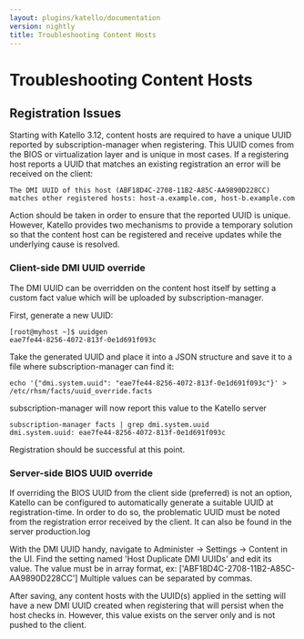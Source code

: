 ```yaml
---
layout: plugins/katello/documentation
version: nightly
title: Troubleshooting Content Hosts
---
```


# Troubleshooting Content Hosts


## Registration Issues

Starting with Katello 3.12, content hosts are required to have a unique UUID reported by subscription-manager when registering. This UUID comes from the BIOS or virtualization layer and is unique in most cases. If a registering host reports a UUID that matches an existing registration an error will be received on the client:

```
The DMI UUID of this host (ABF18D4C-2708-11B2-A85C-AA9890D228CC) matches other registered hosts: host-a.example.com, host-b.example.com
```

Action should be taken in order to ensure that the reported UUID is unique. However, Katello provides two mechanisms to provide a temporary solution so that the content host can be registered and receive updates while the underlying cause is resolved.

### Client-side DMI UUID override

The DMI UUID can be overridden on the content host itself by setting a custom fact value which will be uploaded by subscription-manager.

First, generate a new UUID:

```
[root@myhost ~]$ uuidgen
eae7fe44-8256-4072-813f-0e1d691f093c
```

Take the generated UUID and place it into a JSON structure and save it to a file where subscription-manager can find it:

```
echo '{"dmi.system.uuid": "eae7fe44-8256-4072-813f-0e1d691f093c"}' > /etc/rhsm/facts/uuid_override.facts
```

subscription-manager will now report this value to the Katello server

```
subscription-manager facts | grep dmi.system.uuid
dmi.system.uuid: eae7fe44-8256-4072-813f-0e1d691f093c
```

Registration should be successful at this point.

### Server-side BIOS UUID override
If overriding the BIOS UUID from the client side (preferred) is not an option, Katello can be configured to automatically generate a suitable UUID at registration-time. In order to do so, the problematic UUID must be noted from the registration error received by the client. It can also be found in the server production.log

With the DMI UUID handy, navigate to Administer -> Settings -> Content in the UI. Find the setting named 'Host Duplicate DMI UUIDs' and edit its value. The value must be in array format, ex: ['ABF18D4C-2708-11B2-A85C-AA9890D228CC'] Multiple values can be separated by commas.

After saving, any content hosts with the UUID(s) applied in the setting will have a new DMI UUID created when registering that will persist when the host checks in. However, this value exists on the server only and is not pushed to the client.
